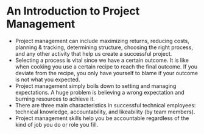# An Introduction to Project Management

- Project management can include maximizing returns, reducing costs, planning & tracking, determining structure, choosing the right process, and any other activity that help us create a successful project.
- Selecting a process is vital since we have a certain outcome. It is like when cooking you use a certain recipe to reach the final outcome. If you deviate from the recipe, you only have yourself to blame if your outcome is not what you expected.
- Project management simply boils down to setting and managing expectations. A huge problem is believing a wrong expectation and burning resources to achieve it.
- There are three main characteristics in successful technical employees: technical knowledge, accountability, and likeability (by team members).
- Project management skills help you be accountable regardless of the kind of job you do or role you fill.